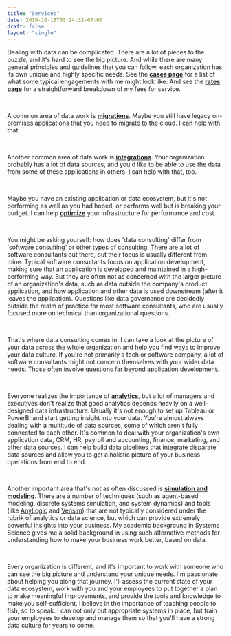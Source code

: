 ```yaml
---
title: "Services"
date: 2019-10-18T03:24:32-07:00
draft: false
layout: "single"
---
```


Dealing with data can be complicated. There are a lot of pieces to the puzzle, and it's hard to see the big picture. And while there are many general principles and guidelines that you can follow, each organization has its own unique and highly specific needs. See the [**cases page**](/services/cases/) for a list of what some typical engagements with me might look like. And see the [**rates page**](/services/rates/) for a straightforward breakdown of my fees for service.

<br>

A common area of data work is [**migrations**](/services/migrate/). Maybe you still have legacy on-premises applications that you need to migrate to the cloud. I can help with that.

<br>

Another common area of data work is [**integrations**](/services/integrate/). Your organization probably has a lot of data sources, and you'd like to be able to use the data from some of these applications in others. I can help with that, too.

<br>

Maybe you have an existing application or data ecosystem, but it's not performing as well as you had hoped, or performs well but is breaking your budget. I can help [**optimize**](/services/optimize/) your infrastructure for performance and cost.

<br>

You might be asking yourself: how does 'data consulting' differ from 'software consulting' or other types of consulting. There are a lot of software consultants out there, but their focus is usually different from mine. Typical software consultants focus on application development, making sure that an application is developed and maintained in a high-performing way. But they are often not as concerned with the larger picture of an organization's data, such as data outside the company's product application, and how application and other data is used downstream (after it leaves the application). Questions like data governance are decidedly outside the realm of practice for most software consultants, who are usually focused more on technical than organizational questions.

<br>

That's where data consulting comes in. I can take a look at the picture of your data across the whole organization and help you find ways to improve your data culture. If you're not primarily a tech or software company, a lot of software consultants might not concern themselves with your wider data needs. Those often involve questions far beyond application development.

<br>

Everyone realizes the importance of [**analytics**](/services/analytics/), but a lot of managers and executives don't realize that good analytics depends heavily on a well-designed data infrastructure. Usually it's not enough to set up Tableau or PowerBI and start getting insight into your data. You're almost always dealing with a multitude of data sources, some of which aren't fully connected to each other. It's common to deal with your organization's own application data, CRM, HR, payroll and accounting, finance, marketing, and other data sources. I can help build data pipelines that integrate disparate data sources and allow you to get a holistic picture of your business operations from end to end. 

<br>

Another important area that's not as often discussed is [**simulation and modeling**](/services/simulation-modeling). There are a number of techniques (such as agent-based modeling, discrete systems simulation, and system dynamics) and tools (like [AnyLogic](https://www.anylogic.com/) and [Vensim](https://vensim.com/)) that are not typically considered under the rubrik of analytics or data science, but which can provide extremely powerful insights into your business. My academic background in Systems Science gives me a solid background in using such alternative methods for understanding how to make your business work better, based on data.

<br>

Every organization is different, and it's important to work with someone who can see the big picture and understand your unique needs. I'm passionate about helping you along that journey. I'll assess the current state of your data ecosystem, work with you and your employees to put together a plan to make meaningful improvements, and provide the tools and knowledge to make you self-sufficient. I believe in the importance of teaching people to fish, so to speak. I can not only put appropriate systems in place, but train your employees to develop and manage them so that you'll have a strong data culture for years to come.